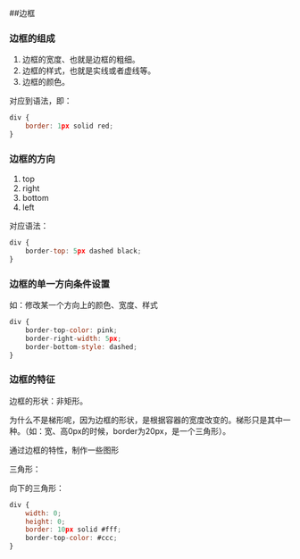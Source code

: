##边框

### 边框的组成

1. 边框的宽度、也就是边框的粗细。
2. 边框的样式，也就是实线或者虚线等。
3. 边框的颜色。

对应到语法，即：

```javascript
div {
    border: 1px solid red;
}
```



### 边框的方向

1. top
2. right
3. bottom
4. left

对应语法：

```javascript
div {
    border-top: 5px dashed black;
}
```



### 边框的单一方向条件设置

如：修改某一个方向上的颜色、宽度、样式

```javascript
div {
    border-top-color: pink;
    border-right-width: 5px;
    border-bottom-style: dashed;
}
```



### 边框的特征

边框的形状：非矩形。

为什么不是梯形呢，因为边框的形状，是根据容器的宽度改变的。梯形只是其中一种。（如：宽、高0px的时候，border为20px，是一个三角形）。

通过边框的特性，制作一些图形

三角形：

向下的三角形：

```javascript
div {
    width: 0;
    height: 0;
    border: 10px solid #fff;
    border-top-color: #ccc;
}
```

